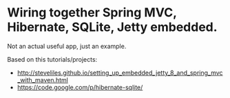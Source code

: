 Wiring together Spring MVC, Hibernate, SQLite, Jetty embedded.
==============================================================

Not an actual useful app, just an example.

Based on this tutorials/projects:

 * <http://steveliles.github.io/setting_up_embedded_jetty_8_and_spring_mvc_with_maven.html>
 * <https://code.google.com/p/hibernate-sqlite/>
